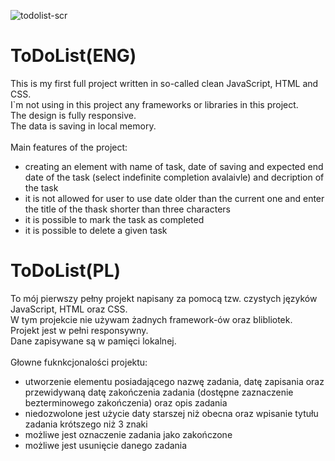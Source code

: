 ![todolist-scr](https://user-images.githubusercontent.com/44161825/127306340-24e10aca-9c48-45fb-ab56-9ae27af4409f.png)

# ToDoList(ENG)
This is my first full project written in so-called clean JavaScript, HTML and CSS.\
I`m not using in this project any frameworks or libraries in this project.\
The design is fully responsive.\
The data is saving in local memory.\
\
Main features of the project:
* creating an element with name of task, date of saving and expected end date of the task (select indefinite completion avalaivle) and decription of the task
* it is not allowed for user to use date older than the current one and enter the title of the thask shorter than three characters
* it is possible to mark the task as completed
* it is possible to delete a given task



# ToDoList(PL)
To mój pierwszy pełny projekt napisany za pomocą tzw. czystych języków JavaScript, HTML oraz CSS.\
W tym projekcie nie używam żadnych framework-ów oraz blibliotek.\
Projekt jest w pełni responsywny.\
Dane zapisywane są w pamięci lokalnej.\
\
Głowne fuknkcjonalości projektu:
* utworzenie elementu posiadającego nazwę zadania, datę zapisania oraz przewidywaną datę zakończenia zadania (dostępne zaznaczenie bezterminowego zakończenia) oraz opis zadania
* niedozwolone jest użycie daty starszej niż obecna oraz wpisanie tytułu zadania krótszego niż 3 znaki
* możliwe jest oznaczenie zadania jako zakończone
* możliwe jest usunięcie danego zadania
